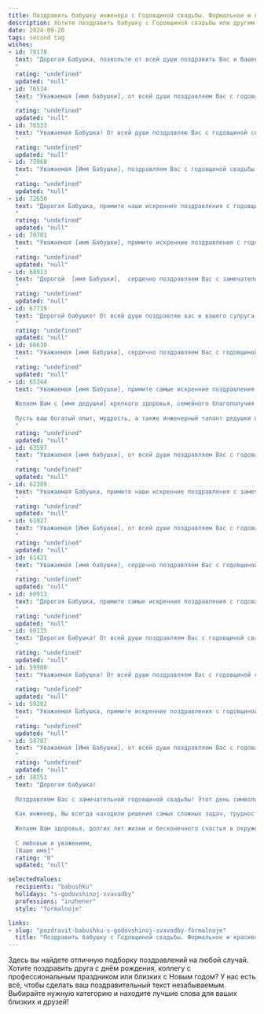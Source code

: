 ```yaml
---
title: Поздравить бабушку инженера с Годовщиной свадьбы. Формальное и красивое
description: Хотите поздравить бабушку с Годовщиной свадьбы или другим праздником? Наш ИИ создаст незабываемое поздравление, а вы обязательно выделитесь среди других.  
date: 2024-09-20
tags: second tag
wishes:
- id: 78178
  text: "Дорогая Бабушка, позвольте от всей души поздравить Вас и Вашего супруга с замечательной годовщиной свадьбы! Пусть этот день наполнится радостью, теплом семейного очага и любовью, которая с годами только крепнет. Желаю Вам крепкого здоровья, благополучия, чтобы ваши золотые руки, которые создавали столько замечательных вещей, всегда оставались сильными и умелыми. С праздником, дорогая Бабушка!
  "
  rating: "undefined"
  updated: "null"
- id: 76534
  text: "Уважаемая [имя бабушки], от всей души поздравляем Вас с годовщиной свадьбы! Желаем Вам крепкого здоровья, семейного благополучия и долгих лет жизни, полных любви и счастья! Пусть Ваша инженерная душа всегда будет полна новых идей и успехов, а семейное счастье всегда будет Вашей опорой и вдохновением!
  "
  rating: "undefined"
  updated: "null"
- id: 76533
  text: "Уважаемая Бабушка! От всей души поздравляю Вас с годовщиной свадьбы! Желаю Вам крепкого здоровья, семейного благополучия и долгих лет жизни, полных любви и радости. Пусть Ваша инженерная мудрость и жизненный опыт продолжают вдохновлять нас!
  "
  rating: "undefined"
  updated: "null"
- id: 73968
  text: "Уважаемая [Имя Бабушки], поздравляем Вас с годовщиной свадьбы! Желаем Вам крепкого здоровья, семейного благополучия и долгих лет жизни, наполненных любовью и счастьем. Пусть Ваш богатый инженерный опыт продолжает приносить Вам удовлетворение и вдохновение.
  "
  rating: "undefined"
  updated: "null"
- id: 72650
  text: "Дорогая Бабушка, примите наши искренние поздравления с годовщиной Вашей свадьбы! Желаем Вам крепкого здоровья, счастья и благополучия. Пусть Ваша любовь, подобно прочной конструкции, созданной Вами, инженером по профессии, будет незыблемой и прочной на долгие годы!
  "
  rating: "undefined"
  updated: "null"
- id: 70701
  text: "Уважаемая [имя Бабушки], примите искренние поздравления с годовщиной свадьбы! Желаем Вам и Вашему мужу крепкого здоровья, семейного благополучия и долгих лет жизни, наполненных любовью и радостью. Пусть ваша жизнь будет такой же прочной и надежной, как инженерные конструкции, которые Вы создавали на протяжении своей долгой и плодотворной жизни.
  "
  rating: "undefined"
  updated: "null"
- id: 68913
  text: "Дорогой  [имя Бабушки],  сердечно поздравляем Вас с замечательной годовщиной свадьбы! Желаем Вам крепкого здоровья, долгих лет жизни, семейного благополучия. Пусть ваша любовь остаётся такой же яркой и чистой, как в день вашей свадьбы!
  "
  rating: "undefined"
  updated: "null"
- id: 67719
  text: "Дорогой бабушке! От всей души поздравляю вас и вашего супруга с замечательной годовщиной свадьбы! Желаю вам крепкого здоровья, семейного благополучия и долгих лет, наполненных любовью, радостью и взаимным уважением. Вы – пример крепкой и счастливой семьи, а ваш жизненный опыт, мудрость и талант инженера всегда будут вдохновлять нас!
  "
  rating: "undefined"
  updated: "null"
- id: 66630
  text: "Уважаемая [имя Бабушки], сердечно поздравляем Вас с годовщиной свадьбы! Желаем Вам крепкого здоровья, долгих лет жизни, семейного благополучия и  неиссякаемой любви! Пусть Ваш жизненный путь и впредь будет полон радости, тепла, и  взаимопонимания!
  "
  rating: "undefined"
  updated: "null"
- id: 65344
  text: "Уважаемая [имя Бабушки], примите самые искренние поздравления с годовщиной свадьбы!
  
  Желаем Вам с [имя дедушки] крепкого здоровья, семейного благополучия и долгих лет совместной жизни, наполненных любовью, взаимопониманием и радостью!
  
  Пусть ваш богатый опыт, мудрость, а также инженерный талант дедушки продолжают вдохновлять и радовать вас!
  "
  rating: "undefined"
  updated: "null"
- id: 63597
  text: "Уважаемая [имя бабушки], от всей души поздравляем Вас с годовщиной свадьбы! Желаем Вам крепкого здоровья, семейного благополучия и долгих лет жизни, наполненных радостью и любовью. Пусть ваша совместная жизнь, как и ваш профессиональный путь инженера, будет полна ярких достижений и побед!
  "
  rating: "undefined"
  updated: "null"
- id: 62389
  text: "Уважаемая Бабушка, примите наши искренние поздравления с замечательной годовщиной свадьбы! Желаем Вам крепкого здоровья, семейного счастья и благополучия. Пусть ваш богатый жизненный опыт, мудрость и инженерный талант всегда будут источником вдохновения для Вас и Вашей семьи.
  "
  rating: "undefined"
  updated: "null"
- id: 61927
  text: "Уважаемая [Имя Бабушки], от всей души поздравляем Вас с годовщиной свадьбы! Желаем Вам, чтобы Ваша любовь и крепкая семья были для Вас источником радости и вдохновения на долгие годы! Пусть Ваш опыт и мудрость инженера всегда помогают Вам строить светлое будущее!
  "
  rating: "undefined"
  updated: "null"
- id: 61421
  text: "Уважаемая [имя бабушки], сердечно поздравляем Вас с годовщиной свадьбы! Желаем Вам крепкого здоровья, семейного благополучия, радости и любви на долгие годы. Пусть жизненный путь, пройденный рука об руку с любимым человеком, остаётся светлым и счастливым!
  "
  rating: "undefined"
  updated: "null"
- id: 60913
  text: "Дорогая Бабушка, примите самые искренние поздравления с годовщиной Вашей свадьбы! Желаем Вам крепкого здоровья, семейного благополучия и долгих, счастливых лет, полных любви и взаимопонимания. Пусть Ваша жизнь, подобно Вашим инженерным проектам, будет полна точности, надежности и стабильности!
  "
  rating: "undefined"
  updated: "null"
- id: 60135
  text: "Дорогая Бабушка! От всей души поздравляем Вас с годовщиной свадьбы! Желаем Вам крепкого здоровья, семейного благополучия и долгих лет счастливой жизни. Пусть Ваша любовь и верность всегда будут примером для всех нас!
  "
  rating: "undefined"
  updated: "null"
- id: 59908
  text: "Уважаемая Бабушка! От всей души поздравляем Вас с годовщиной свадьбы! Желаем крепкого здоровья, семейного счастья и благополучия. Пусть ваша жизнь, как блестящий инженерный проект, будет полна гармонии, стабильности и радости!
  "
  rating: "undefined"
  updated: "null"
- id: 59202
  text: "Уважаемая Бабушка, примите искренние поздравления с годовщиной Вашей свадьбы! Желаем Вам и Вашему супругу долгих лет совместной жизни, наполненных любовью, счастьем и благополучием. Пусть Ваш инженерный талант и мудрость продолжают вдохновлять и радовать близких.
  "
  rating: "undefined"
  updated: "null"
- id: 58707
  text: "Уважаемая [Имя Бабушки], от всей души поздравляем Вас с годовщиной свадьбы! Желаем Вам крепкого здоровья, семейного благополучия и долгих лет жизни, наполненных любовью и счастьем. Пусть ваша инженерная смекалка и преданность друг другу продолжают вдохновлять и радовать Вас!
  "
  rating: "undefined"
  updated: "null"
- id: 38751
  text: "Дорогая бабушка!
  
  Поздравляем Вас с замечательной годовщиной свадьбы! Этот день символизирует не только годы, прожитые в любви и заботе, но и безграничное счастье, которое Вы создали вместе. Вашей мудрости и умению достигать гармонии в семье можно только позавидовать.
  
  Как инженер, Вы всегда находили решения самых сложных задач, трудности жизни преодолевая с таким же вдохновением и целеустремленностью, как в своей профессии. Ваши навыки и терпение делают вас не только прекрасным специалистом, но и удивительной бабушкой, поддерживающей всех нас своим теплом и добротой.
  
  Желаем Вам здоровья, долгих лет жизни и бесконечного счастья в окружении близких. Пусть каждый новый день дарит радость, а семейное благополучие всегда согревает Ваше сердце.
  
  С любовью и уважением,
  [Ваше имя]"
  rating: "0"
  updated: "null"

selectedValues:
  recipients: "babushku"
  holidays: "s-godovshinoj-svavadby"
  professions: "inzhener"
  style: "formalnoje"

links:
- slug: "pozdravit-babushku-s-godovshinoj-svavadby-formalnoje"
  title: "Поздравить бабушку с Годовщиной свадьбы. Формальное и красивое"
---
```


Здесь вы найдете отличную подборку поздравлений на любой случай. 
Хотите поздравить друга с днём рождения, коллегу с профессиональным праздником или близких с Новым годом? У нас есть всё, чтобы сделать ваш поздравительный текст незабываемым. Выбирайте нужную категорию и находите лучшие слова для ваших близких и друзей!
